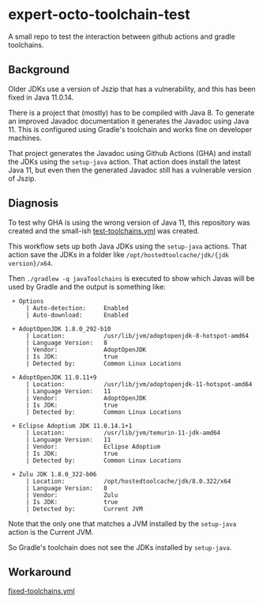 # expert-octo-toolchain-test
A small repo to test the interaction between github actions and gradle toolchains.

## Background

Older JDKs use a version of Jszip that has a vulnerability, and this has been fixed in Java 11.0.14.

There is a project that (mostly) has to be compiled with Java 8. To generate an improved Javadoc documentation it generates the Javadoc using Java 11. This is configured using Gradle's toolchain and works fine on developer machines.

That project generates the Javadoc using Github Actions (GHA) and install the JDKs using the `setup-java` action. That action does install the latest Java 11, but even then the generated Javadoc still has a vulnerable version of Jszip.

## Diagnosis

To test why GHA is using the wrong version of Java 11, this repository was created and the small-ish [test-toolchains.yml](.github/workflows/test-toolchains.yml) was created.

This workflow sets up both Java JDKs using the `setup-java` actions. That action save the JDKs in a folder like `/opt/hostedtoolcache/jdk/{jdk version}/x64`.

Then `./gradlew -q javaToolchains` is executed to show which Javas will be used by Gradle and the output is something like:

```
 + Options
     | Auto-detection:     Enabled
     | Auto-download:      Enabled

 + AdoptOpenJDK 1.8.0_292-b10
     | Location:           /usr/lib/jvm/adoptopenjdk-8-hotspot-amd64
     | Language Version:   8
     | Vendor:             AdoptOpenJDK
     | Is JDK:             true
     | Detected by:        Common Linux Locations

 + AdoptOpenJDK 11.0.11+9
     | Location:           /usr/lib/jvm/adoptopenjdk-11-hotspot-amd64
     | Language Version:   11
     | Vendor:             AdoptOpenJDK
     | Is JDK:             true
     | Detected by:        Common Linux Locations

 + Eclipse Adoptium JDK 11.0.14.1+1
     | Location:           /usr/lib/jvm/temurin-11-jdk-amd64
     | Language Version:   11
     | Vendor:             Eclipse Adoptium
     | Is JDK:             true
     | Detected by:        Common Linux Locations

 + Zulu JDK 1.8.0_322-b06
     | Location:           /opt/hostedtoolcache/jdk/8.0.322/x64
     | Language Version:   8
     | Vendor:             Zulu
     | Is JDK:             true
     | Detected by:        Current JVM
```

Note that the only one that matches a JVM installed by the `setup-java` action is the Current JVM.

So Gradle's toolchain does not see the JDKs installed by `setup-java`.


## Workaround


[fixed-toolchains.yml](.github/workflows/fixed-toolchains.yml)
